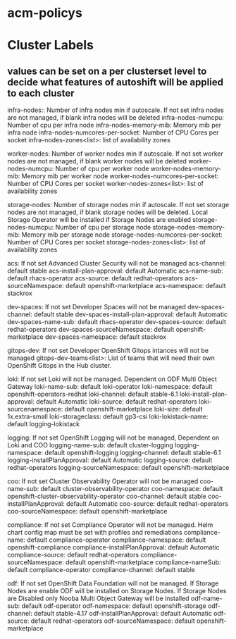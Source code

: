# acm-policys

# Cluster Labels
## values can be set on a per clusterset level to decide what features of autoshift will be applied to each cluster

infra-nodes:<int>: Number of infra nodes min if autoscale. If not set infra nodes are not managed, if blank infra nodes will be deleted
infra-nodes-numcpu<int>: Number of cpu per infra node
infra-nodes-memory-mib<int>: Memory mib per infra node
infra-nodes-numcores-per-socket<int>: Number of CPU Cores per socket
infra-nodes-zones<list<String>>: list of availability zones

worker-nodes<int>: Number of worker nodes min if autoscale. If not set worker nodes are not managed, if blank worker nodes will be deleted
worker-nodes-numcpu<int>: Number of cpu per worker node
worker-nodes-memory-mib<int>: Memory mib per worker node
worker-nodes-numcores-per-socket<int>: Number of CPU Cores per socket
worker-nodes-zones<list<String>>: list of availability zones

storage-nodes<int>: Number of storage nodes min if autoscale. If not set storage nodes are not managed, if blank storage nodes will be deleted. Local Storage Operator will be installed if Storage Nodes are enabled
storage-nodes-numcpu<int>: Number of cpu per storage node
storage-nodes-memory-mib<int>: Memory mib per storage node
storage-nodes-numcores-per-socket<int>: Number of CPU Cores per socket
storage-nodes-zones<list<String>>: list of availability zones

acs<bool>: If not set Advanced Cluster Security will not be managed
acs-channel<String>: default stable
acs-install-plan-approval<String>: default Automatic
acs-name-sub<String>: default rhacs-operator
acs-source<String>: default redhat-operators
acs-sourceNamespace<String>: default openshift-marketplace
acs-namespace<String>: default stackrox

dev-spaces<bool>: If not set Developer Spaces will not be managed
dev-spaces-channel<String>: default stable
dev-spaces-install-plan-approval<String>: default Automatic
dev-spaces-name-sub<String>: default rhacs-operator
dev-spaces-source<String>: default redhat-operators
dev-spaces-sourceNamespace<String>: default openshift-marketplace
dev-spaces-namespace<String>: default stackrox

gitops-dev<bool>: If not set Developer OpenShift Gitops intances will not be managed
gitops-dev-teams<list<String>>: List of teams that will need their own OpenShift Gitops in the Hub cluster.

loki<bool>: If not set Loki will not be managed. Dependent on ODF Multi Object Gateway
loki-name-sub<String>: default loki-operator
loki-namespace<String>: default openshift-operators-redhat
loki-channel<String>: default stable-6.1
loki-install-plan-approval<String>: default Automatic
loki-source<String>: default redhat-operators
loki-sourcenamespace<String>: default openshift-marketplace
loki-size<String>: default 1x.extra-small
loki-storageclass<String>: default gp3-csi
loki-lokistack-name<String>: default logging-lokistack

logging<bool>: If not set OpenShift Logging will not be managed, Dependent on Loki and COO
logging-name-sub<String>: default cluster-logging
logging-namespace<String>: default openshift-logging
logging-channel<String>: default stable-6.1
logging-installPlanApproval<String>: default Automatic
logging-source<String>: default redhat-operators
logging-sourceNamespace<String>: default openshift-marketplace

coo<bool>: If not set Cluster Observability Operator will not be managed
coo-name-sub<String>: default cluster-observability-operator
coo-namespace<String>: default openshift-cluster-observability-operator
coo-channel<String>: default stable
coo-installPlanApproval<String>: default Automatic
coo-source<String>: default redhat-operators
coo-sourceNamespace<String>: default openshift-marketplace

compliance<bool>: If not set Compliance Operator will not be managed. Helm chart config map must be set with profiles and remediations
compliance-name<String>: default compliance-operator
compliance-namespace<String>: default openshift-compliance
compliance-installPlanApproval<String>: default Automatic
compliance-source<String>: default redhat-operators
compliance-sourceNamespace<String>: default openshift-marketplace
compliance-nameSub<String>: default compliance-operator
compliance-channel<String>: default stable

odf<bool>: If not set OpenShift Data Foundation will not be managed. If Storage Nodes are enable ODF will be installed on Storage Nodes. If Storage Nodes are Disabled only Nooba Multi Object Gateway will be installed
odf-name-sub<String>: default odf-operator
odf-namespace<String>: default openshift-storage
odf-channel<String>: default stable-4.17
odf-installPlanApproval<String>: default Automatic
odf-source<String>: default redhat-operators
odf-sourceNamespace<String>: default openshift-marketplace